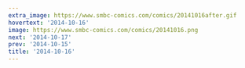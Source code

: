 ```yaml
---
extra_image: https://www.smbc-comics.com/comics/20141016after.gif
hovertext: '2014-10-16'
image: https://www.smbc-comics.com/comics/20141016.png
next: '2014-10-17'
prev: '2014-10-15'
title: '2014-10-16'
---
```

